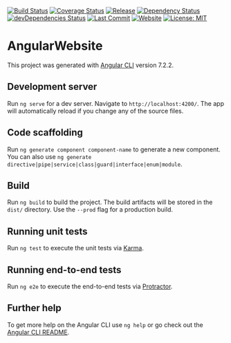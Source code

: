 [![Build Status](https://travis-ci.org/tedaky/website-angular.svg?branch=development)](https://travis-ci.org/tedaky/website-angular)
[![Coverage Status](https://coveralls.io/repos/github/tedaky/website-angular/badge.svg?branch=development)](https://coveralls.io/github/tedaky/website-angular?branch=development)
[![Release](https://img.shields.io/github/release/tedaky/website-angular.svg)](https://github.com/tedaky/website-angular/releases/latest)
[![Dependency Status](https://david-dm.org/tedaky/website-angular.svg)](https://david-dm.org/tedaky/website-angular)
[![devDependencies Status](https://david-dm.org/tedaky/website-angular/dev-status.svg)](https://david-dm.org/tedaky/website-angular?type=dev)
[![Last Commit](https://img.shields.io/github/last-commit/tedaky/website-angular.svg)](https://github.com/tedaky/website-angular/graphs/commit-activity)
[![Website](https://img.shields.io/website-up-down-green-red/https/www.etiedeken.com.svg?label=website)](https://www.etiedeken.com/)
[![License: MIT](https://img.shields.io/badge/License-MIT-green.svg)](LICENSE)

# AngularWebsite

This project was generated with [Angular CLI](https://github.com/angular/angular-cli) version 7.2.2.

## Development server

Run `ng serve` for a dev server. Navigate to `http://localhost:4200/`. The app will automatically reload if you change any of the source files.

## Code scaffolding

Run `ng generate component component-name` to generate a new component. You can also use `ng generate directive|pipe|service|class|guard|interface|enum|module`.

## Build

Run `ng build` to build the project. The build artifacts will be stored in the `dist/` directory. Use the `--prod` flag for a production build.

## Running unit tests

Run `ng test` to execute the unit tests via [Karma](https://karma-runner.github.io).

## Running end-to-end tests

Run `ng e2e` to execute the end-to-end tests via [Protractor](http://www.protractortest.org/).

## Further help

To get more help on the Angular CLI use `ng help` or go check out the [Angular CLI README](https://github.com/angular/angular-cli/blob/master/README.md).
